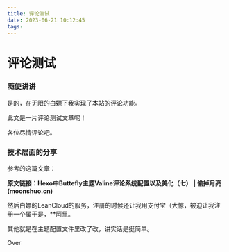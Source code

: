 ```yaml
---
title: 评论测试
date: 2023-06-21 10:12:45
tags:
---
```


# 评论测试

### 随便讲讲

是的，在无限的~~白嫖~~下我实现了本站的评论功能。

此文是一片评论测试文章呢！

各位尽情评论吧。

### 技术层面的分享

参考的这篇文章：

**原文链接：Hexo中Buttefly主题Valine评论系统配置以及美化（七） | 偷掉月亮 (moonshuo.cn)**

然后白嫖的LeanCloud的服务，注册的时候还让我用支付宝（大惊，被迫让我注册一个属于是，**阿里。

其他就是在主题配置文件里改了改，讲实话是挺简单。

Over